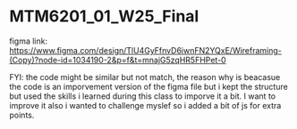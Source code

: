 # MTM6201_01_W25_Final
figma link: https://www.figma.com/design/TlU4GyFfnvD6iwnFN2YQxE/Wireframing-(Copy)?node-id=1034190-2&p=f&t=mnajG5zqHR5FHPet-0


FYI: the code might be similar but not match, the reason why is beacasue the code is an imporvement version of the figma file but i kept the structure but used the skills i learned during this class to imporve it a bit. I want to improve it also i wanted to challenge myslef so i added a bit of js for extra points.